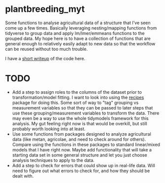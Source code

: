 # plantbreeding_myt
Some functions to analyse agricultural data of a structure that I've seen come up a few times. Basically leveraging nesting/mapping functions from tidyverse to group data and apply lm/lmer/emmeans functions to the grouped data. My hope here is to have a collection of functions that are general enough to relatively easily adapt to new data so that the workflow can be reused without too much trouble.  

I have a [short writeup](https://jhgille2.github.io/plantbreeding_myt/Writeup.html) of the code here.

# TODO  
- Add a step to assign roles to the columns of the dataset prior to transformation/model fitting. I want to look into using the [recipes](https://cran.r-project.org/web/packages/recipes/vignettes/Roles.html) package for doing this. Some sort of way to "tag" grouping vs measurement variables so that they can be passed to later steps that use these grouping/measurement variables to transform the data. There may even be a way to use the whole tidymodels framework for this analysis. My gut feeling right now is that would be overkill, but still probably worth looking into at least. 
- Use some functions from packages designed to analyze agricultural data (like metan, agricolae, and need to check around for others). Compare using the functions in these packages to standard linear/mixed models that I have right now. Maybe add functionality that will take a starting data set in some general structure and let you just choose analysis techniques to apply to the data.  
-  Add a step to check for errors that could show up in real-life data. Will need to figure out what errors to check for, and how they should be dealt with.  
